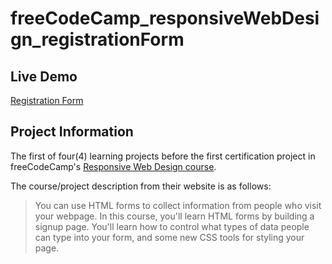 # freeCodeCamp_responsiveWebDesign_registrationForm

## Live Demo

[Registration Form](https://dracula27.github.io/freeCodeCamp_responsiveWebDesign_registrationForm/)

## Project Information

The first of four(4) learning projects before the first certification project in freeCodeCamp's [Responsive Web Design course](https://www.freecodecamp.org/learn/2022/responsive-web-design/).

The course/project description from their website is as follows:

> You can use HTML forms to collect information from people who visit your webpage. In this course, you'll learn HTML forms by building a signup page. You'll learn how to control what types of data people can type into your form, and some new CSS tools for styling your page.
